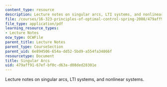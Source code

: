 ```yaml
---
content_type: resource
description: Lecture notes on singular arcs, LTI systems, and nonlinear systems.
file: /courses/16-323-principles-of-optimal-control-spring-2008/479aff9167efbf0cd63ad08ded28301e_lec10.pdf
file_type: application/pdf
learning_resource_types:
- Lecture Notes
ocw_type: OCWFile
parent_title: Lecture Notes
parent_type: CourseSection
parent_uid: 6e894506-654a-dd52-5bd9-a554fa34866f
resourcetype: Document
title: Singular Arcs
uid: 479aff91-67ef-bf0c-d63a-d08ded28301e
---
```

Lecture notes on singular arcs, LTI systems, and nonlinear systems.

